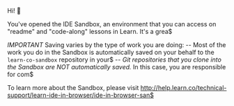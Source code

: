 Hi! 👋

You've opened the IDE Sandbox, an environment that you can access on "readme" and "code-along" lessons in Learn. It's a grea$

*IMPORTANT*
Saving varies by the type of work you are doing:
-- Most of the work you do in the Sandbox is automatically saved on your behalf to the `learn-co-sandbox` repository in your$
-- *Git repositories that you clone into the Sandbox are NOT automatically saved.* In this case, you are responsible for com$

To learn more about the Sandbox, please visit http://help.learn.co/technical-support/learn-ide-in-browser/ide-in-browser-san$
